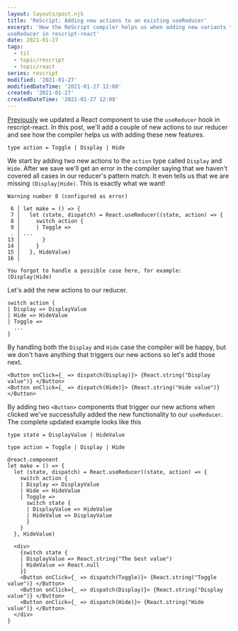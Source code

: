 ```yaml
---
layout: layouts/post.njk
title: 'ReScript: Adding new actions to an existing useReducer'
excerpt: 'How the ReScript compiler helps us when adding new variants to a
useReducer in rescript-react'
date: 2021-01-27
tags:
  - til
  - topic/rescript
  - topic/react
series: rescript
modified: '2021-01-27'
modifiedDateTime: '2021-01-27 12:08'
created: '2021-01-27'
createdDateTime: '2021-01-27 12:08'
---
```


[Previously](/posts/using-usereducer-in-rescript-react/) we updated a React component to use the `useReducer` hook in rescript-react. In this post, we'll add a couple of new actions to our reducer and see how the compiler helps us with adding these new features.

```reason
type action = Toggle | Display | Hide
```

We start by adding two new actions to the `action` type called `Display` and `Hide`. After we save we'll get an error in the compiler saying that we haven't covered all cases in our reducer's pattern match. It even tells us that we are missing `(Display|Hide)`. This is exactly what we want!

```reason
Warning number 8 (configured as error)

 6 │ let make = () => {
 7 │   let (state, dispatch) = React.useReducer((state, action) => {
 8 │     switch action {
 9 │     | Toggle =>
 . │ ...
13 │       }
14 │     }
15 │   }, HideValue)
16 │

You forgot to handle a possible case here, for example:
(Display|Hide)
```

Let's add the new actions to our reducer.

```reason
switch action {
| Display => DisplayValue
| Hide => HideValue
| Toggle =>
  ...
}
```

By handling both the `Display` and `Hide` case the compiler will be happy, but we don't have anything that triggers our new actions so let's add those next.

```reason
<Button onClick={_ => dispatch(Display)}> {React.string("Display value")} </Button>
<Button onClick={_ => dispatch(Hide)}> {React.string("Hide value")} </Button>
```

By adding two `<Button>` components that trigger our new actions when clicked we've successfully added the new functionality to our `useReducer`. The complete updated example looks like this

```reason
type state = DisplayValue | HideValue

type action = Toggle | Display | Hide

@react.component
let make = () => {
  let (state, dispatch) = React.useReducer((state, action) => {
    switch action {
    | Display => DisplayValue
    | Hide => HideValue
    | Toggle =>
      switch state {
      | DisplayValue => HideValue
      | HideValue => DisplayValue
      }
    }
  }, HideValue)

  <div>
    {switch state {
    | DisplayValue => React.string("The best value")
    | HideValue => React.null
    }}
    <Button onClick={_ => dispatch(Toggle)}> {React.string("Toggle value")} </Button>
    <Button onClick={_ => dispatch(Display)}> {React.string("Display value")} </Button>
    <Button onClick={_ => dispatch(Hide)}> {React.string("Hide value")} </Button>
  </div>
}
```
